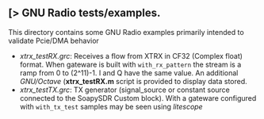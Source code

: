 [> GNU Radio tests/examples.
----------------------------

This directory contains some GNU Radio examples primarily intended to validate Pcie/DMA behavior

- *xtrx_testRX.grc*: Receives a flow from XTRX in CF32 (Complex float) format. When gateware is built with `with_rx_pattern` the stream is a ramp from 0 to (2^11)-1. I and Q have the same value. An additional *GNU/Octave* (**xtrx_testRX.m** script is provided to display data stored.
- *xtrx_testTX.grc*: TX generator (signal_source or constant source connected to the SoapySDR Custom block). With a gateware configured with `with_tx_test` samples may be seen using *litescope*
